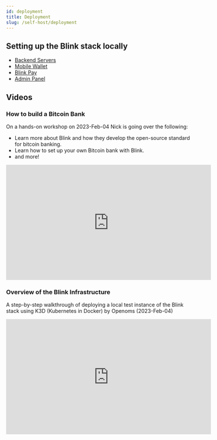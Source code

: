 ```yaml
---
id: deployment
title: Deployment
slug: /self-host/deployment
---
```


## Setting up the Blink stack locally

* [Backend Servers](/self-host/deployment/backend-servers)
* [Mobile Wallet](/self-host/deployment/mobile-wallet)
* [Blink Pay](/self-host/deployment/blink-pay)
* [Admin Panel](/self-host/deployment/admin-panel)

## Videos
###  How to build a Bitcoin Bank
On a hands-on workshop on 2023-Feb-04 Nick is going over the following:

* Learn more about Blink and how they develop the open-source standard for bitcoin banking.
* Learn how to set up your own Bitcoin bank with Blink.
* and more!

<iframe width="560" height="315" src="https://www.youtube.com/embed/j1Anp6vWQP0" title="YouTube video player" frameborder="0" allow="accelerometer; autoplay; clipboard-write; encrypted-media; gyroscope; picture-in-picture; web-share" allowfullscreen></iframe>

### Overview of the Blink Infrastructure
A step-by-step walkthrough of deploying a local test instance of the Blink stack using K3D (Kubernetes in Docker) by Openoms (2023-Feb-04)

<iframe width="560" height="315" src="https://www.youtube.com/embed/4BjADqwD9H8" title="YouTube video player" frameborder="0" allow="accelerometer; autoplay; clipboard-write; encrypted-media; gyroscope; picture-in-picture; web-share" allowfullscreen></iframe>
